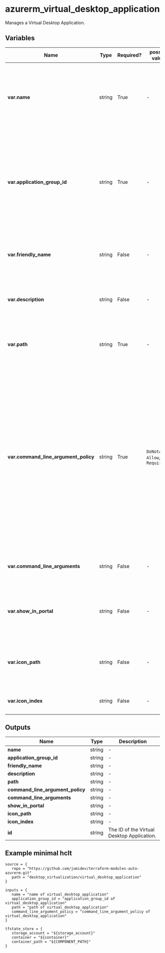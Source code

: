 # azurerm_virtual_desktop_application

Manages a Virtual Desktop Application.

## Variables

| Name | Type | Required? |  possible values |  Description |
| ---- | ---- | --------- |  ----------- | ----------- |
| **var.name** | string | True | -  |  The name of the Virtual Desktop Application. Changing the name forces a new resource to be created. | 
| **var.application_group_id** | string | True | -  |  Resource ID for a Virtual Desktop Application Group to associate with the Virtual Desktop Application. Changing this forces a new resource to be created. | 
| **var.friendly_name** | string | False | -  |  Option to set a friendly name for the Virtual Desktop Application. | 
| **var.description** | string | False | -  |  Option to set a description for the Virtual Desktop Application. | 
| **var.path** | string | True | -  |  The file path location of the app on the Virtual Desktop OS. | 
| **var.command_line_argument_policy** | string | True | `DoNotAllow`, `Allow`, `Require`  |  Specifies whether this published application can be launched with command line arguments provided by the client, command line arguments specified at publish time, or no command line arguments at all. Possible values include: `DoNotAllow`, `Allow`, `Require`. | 
| **var.command_line_arguments** | string | False | -  |  Command Line Arguments for Virtual Desktop Application. | 
| **var.show_in_portal** | string | False | -  |  Specifies whether to show the RemoteApp program in the RD Web Access server. | 
| **var.icon_path** | string | False | -  |  Specifies the path for an icon which will be used for this Virtual Desktop Application. | 
| **var.icon_index** | string | False | -  |  The index of the icon you wish to use. | 



## Outputs

| Name | Type | Description |
| ---- | ---- | --------- | 
| **name** | string  | - | 
| **application_group_id** | string  | - | 
| **friendly_name** | string  | - | 
| **description** | string  | - | 
| **path** | string  | - | 
| **command_line_argument_policy** | string  | - | 
| **command_line_arguments** | string  | - | 
| **show_in_portal** | string  | - | 
| **icon_path** | string  | - | 
| **icon_index** | string  | - | 
| **id** | string  | The ID of the Virtual Desktop Application. | 

## Example minimal hclt

```hcl
source = {
   repo = "https://github.com/jumidev/terraform-modules-auto-azurerm.git" 
   path = "desktop_virtualization/virtual_desktop_application" 
}

inputs = {
   name = "name of virtual_desktop_application" 
   application_group_id = "application_group_id of virtual_desktop_application" 
   path = "path of virtual_desktop_application" 
   command_line_argument_policy = "command_line_argument_policy of virtual_desktop_application" 
}

tfstate_store = {
   storage_account = "${storage_account}" 
   container = "${container}" 
   container_path = "${COMPONENT_PATH}" 
}


```